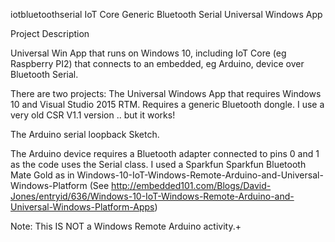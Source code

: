 iotbluetoothserial
IoT Core Generic Bluetooth Serial Universal Windows App


Project Description

 Universal Win App that runs on Windows 10, including IoT Core (eg Raspberry PI2) that connects to an embedded, eg Arduino, device over Bluetooth Serial.

 There are two projects: The Universal Windows App that requires Windows 10 and Visual Studio 2015 RTM. Requires a generic Bluetooth dongle. I use a very old CSR V1.1 version .. but it works!

The Arduino serial loopback Sketch. 

The Arduino device requires a Bluetooth adapter connected to pins 0 and 1 as the code uses the Serial class. I used a Sparkfun Sparkfun Bluetooth Mate Gold as in  Windows-10-IoT-Windows-Remote-Arduino-and-Universal-Windows-Platform (See http://embedded101.com/Blogs/David-Jones/entryid/636/Windows-10-IoT-Windows-Remote-Arduino-and-Universal-Windows-Platform-Apps)


Note: This IS NOT a Windows Remote Arduino activity.+  
 
 
 



